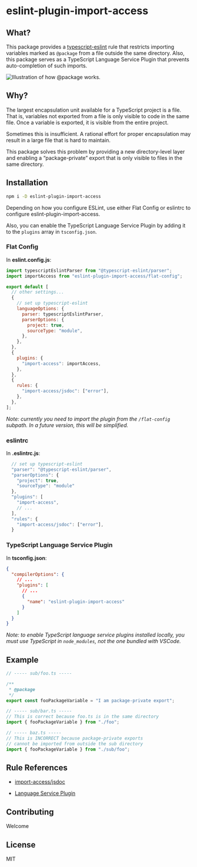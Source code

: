 # eslint-plugin-import-access

## What?

This package provides a [typescript-eslint](https://github.com/typescript-eslint/typescript-eslint) rule that restricts importing variables marked as `@package` from a file outside the same directory. Also, this package serves as a TypeScript Language Service Plugin that prevents auto-completion of such imports.

![Illustration of how `@package` works.](./docs/images/concept.png)

## Why?

The largest encapsulation unit available for a TypeScript project is a file. That is, variables not exported from a file is only visible to code in the same file. Once a variable is exported, it is visible from the entire project.

Sometimes this is insufficient. A rational effort for proper encapsulation may result in a large file that is hard to maintain.

This package solves this problem by providing a new directory-level layer and enabling a “package-private” export that is only visible to files in the same directory.

## Installation

```sh
npm i -D eslint-plugin-import-access
```

Depending on how you configure ESLint, use either Flat Config or eslintrc to configure eslint-plugin-import-access.

Also, you can enable the TypeScript Language Service Plugin by adding it to the `plugins` array in `tsconfig.json`.

### Flat Config

In **eslint.config.js**:

```js
import typescriptEslintParser from "@typescript-eslint/parser";
import importAccess from "eslint-plugin-import-access/flat-config";

export default [
  // other settings...
  {
    // set up typescript-eslint
    languageOptions: {
      parser: typescriptEslintParser,
      parserOptions: {
        project: true,
        sourceType: "module",
      },
    },
  },
  {
    plugins: {
      "import-access": importAccess,
    },
  },
  {
    rules: {
      "import-access/jsdoc": ["error"],
    },
  },
];
```

_Note: currently you need to import the plugin from the `/flat-config` subpath. In a future version, this will be simplified._

### eslintrc

In **.eslintrc.js**:

```js
  // set up typescript-eslint
  "parser": "@typescript-eslint/parser",
  "parserOptions": {
    "project": true,
    "sourceType": "module"
  },
  "plugins": [
    "import-access",
    // ...
  ],
  "rules": {
    "import-access/jsdoc": ["error"],
  }
```

### TypeScript Language Service Plugin

In **tsconfig.json**:

```json
{
  "compilerOptions": {
    // ...
    "plugins": [
      // ...
      {
        "name": "eslint-plugin-import-access"
      }
    ]
  }
}
```

_Note: to enable TypeScript language service plugins installed locally, you must use TypeScript in `node_modules`, not the one bundled with VSCode._

## Example

```ts
// ----- sub/foo.ts -----

/**
 * @package
 */
export const fooPackageVariable = "I am package-private export";

// ----- sub/bar.ts -----
// This is correct because foo.ts is in the same directory
import { fooPackageVariable } from "./foo";

// ----- baz.ts -----
// This is INCORRECT because package-private exports
// cannot be imported from outside the sub directory
import { fooPackageVariable } from "./sub/foo";
```

## Rule References

- [import-access/jsdoc](./docs/rule-jsdoc.md)

- [Language Service Plugin](./docs/ts-server.md)

## Contributing

Welcome

## License

MIT
